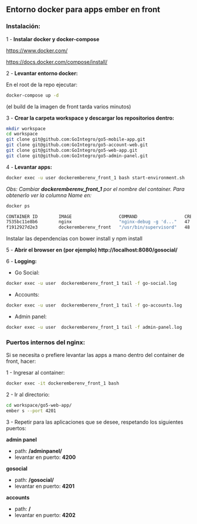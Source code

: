## Entorno docker para apps ember en front

### Instalación:
1 - **Instalar docker y docker-compose**

https://www.docker.com/

https://docs.docker.com/compose/install/

2 - **Levantar entorno docker:**

En el root de la repo ejecutar:

```bash
docker-compose up -d
```

(el build de la imagen de front tarda varios minutos)

3 - **Crear la carpeta workspace y descargar los repositorios dentro:**

```bash
mkdir workspace
cd workspace
git clone git@github.com:GoIntegro/go5-mobile-app.git
git clone git@github.com:GoIntegro/go5-account-web.git
git clone git@github.com:GoIntegro/go5-web-app.git
git clone git@github.com:GoIntegro/go5-admin-panel.git
```
4 - **Levantar apps:**
```bash
docker exec -u user dockeremberenv_front_1 bash start-environment.sh
```
*Obs: Cambiar __**dockeremberenv_front_1**__ por el nombre del container.
Para obtenerlo ver la columna Name en:*

```bash
docker ps

CONTAINER ID        IMAGE                  COMMAND                  CREATED             STATUS              PORTS                                                                                                             NAMES
7535bc11e8b6        nginx                  "nginx-debug -g 'd..."   47 minutes ago      Up 47 minutes       80/tcp, 443/tcp, 0.0.0.0:8080->8080/tcp                                                                           dockeremberenv_nginx_1
f1912927d2e3        dockeremberenv_front   "/usr/bin/supervisord"   48 minutes ago      Up 47 minutes       0.0.0.0:49153-49155->49153-49155/tcp, 0.0.0.0:32791->4200/tcp, 0.0.0.0:32790->4201/tcp, 0.0.0.0:32789->4202/tcp   dockeremberenv_front_1

```
Instalar las dependencias con bower install y npm install

5 - **Abrir el browser en (por ejemplo) http://localhost:8080/gosocial/**

6 - **Logging:**
- Go Social:
```bash
docker exec -u user  dockeremberenv_front_1 tail -f go-social.log
```
- Accounts:
```bash
docker exec -u user  dockeremberenv_front_1 tail -f go-accounts.log
```
- Admin panel:
```bash
docker exec -u user  dockeremberenv_front_1 tail -f admin-panel.log
```

### Puertos internos del nginx:
Si se necesita o prefiere levantar las apps a mano dentro del container de front, hacer:

1 - Ingresar al container: 
```bash
docker exec -it dockeremberenv_front_1 bash
```
2 - Ir al directorio:
```bash
cd workspace/go5-web-app/
ember s --port 4201
```
3 - Repetir para las aplicaciones que se desee, respetando los siguientes puertos:

__**admin panel**__
- path: **/adminpanel/**
- levantar en puerto: **4200**
  
__**gosocial**__
- path: **/gosocial/**
- levantar en puerto: **4201**

__**accounts**__
- path: **/**
- levantar en puerto: **4202**

